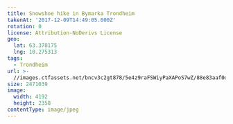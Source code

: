 ```yaml
---
title: Snowshoe hike in Bymarka Trondheim
takenAt: '2017-12-09T14:49:05.000Z'
rotation: 0
license: Attribution-NoDerivs License
geo:
  lat: 63.378175
  lng: 10.275313
tags:
  - Trondheim
url: >-
  //images.ctfassets.net/bncv3c2gt878/5e4z9raFSWiyPaXAPoS7wZ/88e83aaf0d9739b7d5865e2c45ae4a77/snowshoe-hike-in-bymarka-trondheim_38244979514_o
size: 2471039
image:
  width: 4192
  height: 2358
contentType: image/jpeg
---
```


